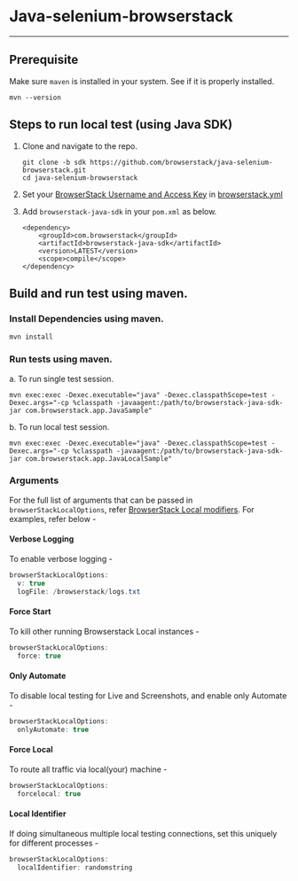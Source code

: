 # Java-selenium-browserstack
---

## Prerequisite
Make sure `maven` is installed in your system. See if it is properly installed.

```
mvn --version
```

## Steps to run local test (using Java SDK)

1. Clone and navigate to the repo.
   ```
   git clone -b sdk https://github.com/browserstack/java-selenium-browserstack.git
   cd java-selenium-browserstack
   ```

2. Set your [BrowserStack Username and Access Key](https://www.browserstack.com/accounts/settings) in [browserstack.yml](browserstack.yml)

3. Add `browserstack-java-sdk` in your `pom.xml` as below.
    ```
    <dependency>
        <groupId>com.browserstack</groupId>
        <artifactId>browserstack-java-sdk</artifactId>
        <version>LATEST</version>
        <scope>compile</scope>
    </dependency>
   ```

## Build and run test using maven.

### Install Dependencies using maven.
```
mvn install
```

### Run tests using maven.

a. To run single test session.
```
mvn exec:exec -Dexec.executable="java" -Dexec.classpathScope=test -Dexec.args="-cp %classpath -javaagent:/path/to/browserstack-java-sdk-jar com.browserstack.app.JavaSample"
```

b. To run local test session.
```
mvn exec:exec -Dexec.executable="java" -Dexec.classpathScope=test -Dexec.args="-cp %classpath -javaagent:/path/to/browserstack-java-sdk-jar com.browserstack.app.JavaLocalSample"
```

### Arguments

For the full list of arguments that can be passed in `browserStackLocalOptions`, refer [BrowserStack Local modifiers](https://www.browserstack.com/docs/local-testing/binary-params). For examples, refer below -

#### Verbose Logging
To enable verbose logging -
```java
browserStackLocalOptions:
  v: true
  logFile: /browserstack/logs.txt
```

#### Force Start
To kill other running Browserstack Local instances -
```java
browserStackLocalOptions:
  force: true
```

#### Only Automate
To disable local testing for Live and Screenshots, and enable only Automate -
```java
browserStackLocalOptions:
  onlyAutomate: true
```

#### Force Local
To route all traffic via local(your) machine -
```java
browserStackLocalOptions:
  forcelocal: true
```

#### Local Identifier
If doing simultaneous multiple local testing connections, set this uniquely for different processes -
```java
browserStackLocalOptions:
  localIdentifier: randomstring
```
